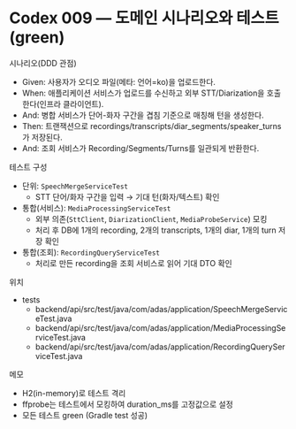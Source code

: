 # Codex 009 — 도메인 시나리오와 테스트(green)

시나리오(DDD 관점)
- Given: 사용자가 오디오 파일(메타: 언어=ko)을 업로드한다.
- When: 애플리케이션 서비스가 업로드를 수신하고 외부 STT/Diarization을 호출한다(인프라 클라이언트).
- And: 병합 서비스가 단어-화자 구간을 겹침 기준으로 매칭해 턴을 생성한다.
- Then: 트랜잭션으로 recordings/transcripts/diar_segments/speaker_turns가 저장된다.
- And: 조회 서비스가 Recording/Segments/Turns를 일관되게 반환한다.

테스트 구성
- 단위: `SpeechMergeServiceTest`
  - STT 단어/화자 구간을 입력 → 기대 턴(화자/텍스트) 확인
- 통합(서비스): `MediaProcessingServiceTest`
  - 외부 의존(`SttClient`, `DiarizationClient`, `MediaProbeService`) 모킹
  - 처리 후 DB에 1개의 recording, 2개의 transcripts, 1개의 diar, 1개의 turn 저장 확인
- 통합(조회): `RecordingQueryServiceTest`
  - 처리로 만든 recording을 조회 서비스로 읽어 기대 DTO 확인

위치
- tests
  - backend/api/src/test/java/com/adas/application/SpeechMergeServiceTest.java
  - backend/api/src/test/java/com/adas/application/MediaProcessingServiceTest.java
  - backend/api/src/test/java/com/adas/application/RecordingQueryServiceTest.java

메모
- H2(in-memory)로 테스트 격리
- ffprobe는 테스트에서 모킹하여 duration_ms를 고정값으로 설정
- 모든 테스트 green (Gradle test 성공)
